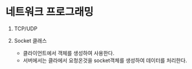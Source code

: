 # 네트워크 프로그래밍

1. TCP/UDP
    
    
2. Socket 클래스
    - 클라이언트에서 객체를 생성하여 사용한다.
    - 서버에서는 클라에서 요청온것을 socket객체를 생성하여 데이터를 처리한다.

